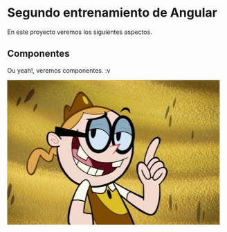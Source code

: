 # Segundo entrenamiento de Angular
En este proyecto veremos los siguientes aspectos.

## Componentes
Ou yeah!, veremos componentes. :v

![The Queen](public/img/jpg/mb.webp "No olvidéis terminar haciendo lo mejor!")